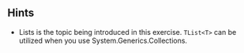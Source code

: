 ## Hints
- Lists is the topic being introduced in this exercise.  `TList<T>` can be utilized when you use System.Generics.Collections.
